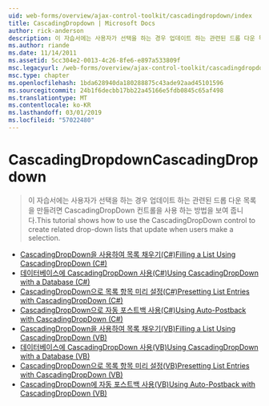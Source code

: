 ```yaml
---
uid: web-forms/overview/ajax-control-toolkit/cascadingdropdown/index
title: CascadingDropdown | Microsoft Docs
author: rick-anderson
description: 이 자습서에는 사용자가 선택을 하는 경우 업데이트 하는 관련된 드롭 다운 목록을 만들려면 CascadingDropDown 컨트롤을 사용 하는 방법을 보여 줍니다.
ms.author: riande
ms.date: 11/14/2011
ms.assetid: 5cc304e2-0013-4c26-8fe6-e897a533809f
msc.legacyurl: /web-forms/overview/ajax-control-toolkit/cascadingdropdown
msc.type: chapter
ms.openlocfilehash: 1bda628940da180288875c43ade92aad45101596
ms.sourcegitcommit: 24b1f6decbb17bb22a45166e5fdb0845c65af498
ms.translationtype: MT
ms.contentlocale: ko-KR
ms.lasthandoff: 03/01/2019
ms.locfileid: "57022480"
---
```

<a name="cascadingdropdown"></a><span data-ttu-id="98268-103">CascadingDropdown</span><span class="sxs-lookup"><span data-stu-id="98268-103">CascadingDropdown</span></span>
====================
> <span data-ttu-id="98268-104">이 자습서에는 사용자가 선택을 하는 경우 업데이트 하는 관련된 드롭 다운 목록을 만들려면 CascadingDropDown 컨트롤을 사용 하는 방법을 보여 줍니다.</span><span class="sxs-lookup"><span data-stu-id="98268-104">This tutorial shows how to use the CascadingDropDown control to create related drop-down lists that update when users make a selection.</span></span>


- [<span data-ttu-id="98268-105">CascadingDropDown을 사용하여 목록 채우기(C#)</span><span class="sxs-lookup"><span data-stu-id="98268-105">Filling a List Using CascadingDropDown (C#)</span></span>](filling-a-list-using-cascadingdropdown-cs.md)
- [<span data-ttu-id="98268-106">데이터베이스에 CascadingDropDown 사용(C#)</span><span class="sxs-lookup"><span data-stu-id="98268-106">Using CascadingDropDown with a Database (C#)</span></span>](using-cascadingdropdown-with-a-database-cs.md)
- [<span data-ttu-id="98268-107">CascadingDropDown으로 목록 항목 미리 설정(C#)</span><span class="sxs-lookup"><span data-stu-id="98268-107">Presetting List Entries with CascadingDropDown (C#)</span></span>](presetting-list-entries-with-cascadingdropdown-cs.md)
- [<span data-ttu-id="98268-108">CascadingDropDown으로 자동 포스트백 사용(C#)</span><span class="sxs-lookup"><span data-stu-id="98268-108">Using Auto-Postback with CascadingDropDown (C#)</span></span>](using-auto-postback-with-cascadingdropdown-cs.md)
- [<span data-ttu-id="98268-109">CascadingDropDown을 사용하여 목록 채우기(VB)</span><span class="sxs-lookup"><span data-stu-id="98268-109">Filling a List Using CascadingDropDown (VB)</span></span>](filling-a-list-using-cascadingdropdown-vb.md)
- [<span data-ttu-id="98268-110">데이터베이스에 CascadingDropDown 사용(VB)</span><span class="sxs-lookup"><span data-stu-id="98268-110">Using CascadingDropDown with a Database (VB)</span></span>](using-cascadingdropdown-with-a-database-vb.md)
- [<span data-ttu-id="98268-111">CascadingDropDown으로 목록 항목 미리 설정(VB)</span><span class="sxs-lookup"><span data-stu-id="98268-111">Presetting List Entries with CascadingDropDown (VB)</span></span>](presetting-list-entries-with-cascadingdropdown-vb.md)
- [<span data-ttu-id="98268-112">CascadingDropDown에 자동 포스트백 사용(VB)</span><span class="sxs-lookup"><span data-stu-id="98268-112">Using Auto-Postback with CascadingDropDown (VB)</span></span>](using-auto-postback-with-cascadingdropdown-vb.md)
